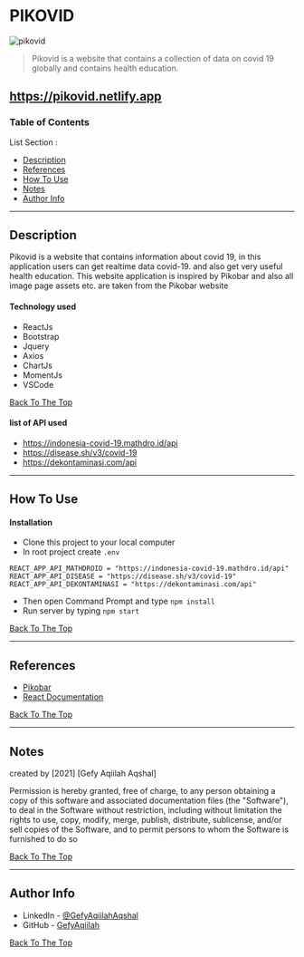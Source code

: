 # PIKOVID
![pikovid](https://user-images.githubusercontent.com/54069791/104888628-94706c80-599f-11eb-9d07-3b55b5bce551.jpg)

> Pikovid is a website that contains a collection of data on covid 19 globally and contains health education.

https://pikovid.netlify.app
---

### Table of Contents
List Section :

- [Description](#description)
- [References](#references)
- [How To Use](#how-to-use)
- [Notes](#notes)
- [Author Info](#author-info)

---

## Description
   Pikovid is a website that contains information about covid 19,  in this application users can get realtime data covid-19. and also get very useful health education.
This website application is inspired by Pikobar and also all image page assets etc. are taken from the Pikobar website

#### Technology used

- ReactJs
- Bootstrap
- Jquery
- Axios
- ChartJs
- MomentJs
- VSCode

[Back To The Top](#PIKOVID)

#### list of API used 
- https://indonesia-covid-19.mathdro.id/api
- https://disease.sh/v3/covid-19
- https://dekontaminasi.com/api
---

## How To Use
#### Installation
- Clone this project to your local computer
- In root project create `.env` 
```env
REACT_APP_API_MATHDROID = "https://indonesia-covid-19.mathdro.id/api"
REACT_APP_API_DISEASE = "https://disease.sh/v3/covid-19"
REACT_APP_API_DEKONTAMINASI = "https://dekontaminasi.com/api"
```
- Then open Command Prompt and type `npm install`
- Run server by typing `npm start`

[Back To The Top](#PIKOVID)

---

## References
- [Pikobar](https://pikobar.jabarprov.go.id/)
- [React Documentation](https://reactjs.org/docs/getting-started.html)

[Back To The Top](#PIKOVID)

---

## Notes

created by [2021] [Gefy Aqiilah Aqshal]

Permission is hereby granted, free of charge, to any person obtaining a copy of this software and associated documentation files (the "Software"), to deal in the Software without restriction, including without limitation the rights to use, copy, modify, merge, publish, distribute, sublicense, and/or sell copies of the Software, and to permit persons to whom the Software is furnished to do so

[Back To The Top](#lon-chat)

---

## Author Info

- LinkedIn - [@GefyAqiilahAqshal](https://linkedin.com/in/gefyaqiilahaqshal)
- GitHub - [GefyAqiilah](https://github.com/Gefyaqiilah)

[Back To The Top](#lon-chat)
